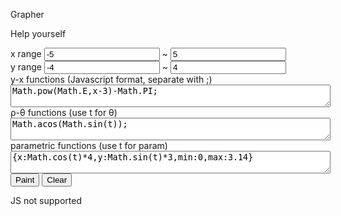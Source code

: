 <p>Grapher</p>
<p>Help yourself</p>

<div id='grapherdiv'>
<div>
<label>x range</label>
<input id='xmin' type='text' width='30px' value='-5'/>
~
<input id='xmax' type='text' width='30px' value='5'/>
<br/>
<label>y range</label>
<input id='ymin' type='text' width='30px' value='-4'/>
~
<input id='ymax' type='text' width='30px' value='4'/>
</div>

<div>
<label>y-x functions (Javascript format, separate with ;)</label><br/>
<textarea style='width:512' height='3' id='rtfunc'>Math.pow(Math.E,x-3)-Math.PI;</textarea><br/>
<label>&rho;-&theta; functions (use t for &theta;)</label><br/>
<textarea style='width:512' height='3' id='polfunc'>Math.acos(Math.sin(t));</textarea><br/>
<label>parametric functions (use t for param)</label><br/>
<textarea style='width:512' height='3' id='parafunc'>{x:Math.cos(t)*4,y:Math.sin(t)*3,min:0,max:3.14}</textarea><br/>
<button id='paintit'>Paint</button>
<button id='clearit'>Clear</button>
</div>

<canvas id='cloth' height='2048px' width='2560px'>JS not supported</canvas>
</div>

<script> 
var Grapher=function(b){var a=this;this.range={xMin:-10,xMax:10,yMin:-5,yMax:5,};this.colors={bg:"#fff",text:"#000",axisMain:"#333",axisAid:"#eee",curves:["#f00","#f80","#880","#0f0","#0ff","#00f","#80f"],};this.axis={aidXGap:100,aidYGap:100};this.style={fontSize:24};this.xMath2Cvs=function(c){if(c<a.range.xMin||c>a.range.xMax){return false}return(c-a.range.xMin)/(a.range.xMax-a.range.xMin)*a.width};this.xCvs2Math=function(c){return c/a.width*(a.range.xMax-a.range.xMin)+a.range.xMin};this.yMath2Cvs=function(c){if(c<a.range.yMin||c>a.range.yMax){return false}return(a.range.yMax-c)/(a.range.yMax-a.range.yMin)*a.height};this.yCvs2Math=function(c){return a.range.yMax-c/a.height*(a.range.yMax-a.range.yMin)};this.round2=function(c){return Math.round(c*100)/100};a.setRange=function(d,c,f,e){if(d>c){d^=c;c^=d;d^=c}a.range.xMin=d;a.range.xMax=c;if(f>e){f^=e;e^=f;f^=e}a.range.yMin=f;a.range.yMax=e};this.drawLine=function(d,k,c,j,g){var i=a.xMath2Cvs(d);var h=a.xMath2Cvs(c);var f=a.yMath2Cvs(k);var e=a.yMath2Cvs(j);if(i===false||h===false||f===false||e===false){return}a.ctx.beginPath();a.ctx.strokeStyle=g;a.ctx.moveTo(i,f);a.ctx.lineTo(h,e);a.ctx.stroke()};this.drawText=function(e,g,c,h){var d=a.xMath2Cvs(e);if(d<a.style.fontSize){d=a.style.fontSize}if(d>a.width-a.style.fontSize){d=a.width-a.style.fontSize}var f=a.yMath2Cvs(g);if(f<a.style.fontSize){f=20}if(f>a.width-a.style.fontSize){f=a.width-10}a.ctx.font=a.style.fontSize+"px Verdana";a.ctx.fillStyle=c;a.ctx.fillText(h,d,f)};this.clear=function(){a.ctx.fillStyle=a.colors.bg;a.ctx.fillRect(0,0,this.width,this.height)};this.drawAxis=function(){a.drawLine(0,a.range.yMin,0,a.range.yMax,a.colors.axisMain);a.drawText(0,a.range.yMax,a.colors.text,"y");for(var d=0;d<a.width;d+=a.axis.aidXGap){var c=a.xCvs2Math(d);if(Math.abs(d-a.xMath2Cvs(0))>=a.axis.aidXGap){a.drawLine(c,a.range.yMin,c,a.range.yMax,a.colors.axisAid);a.drawText(c,a.range.yMin,a.colors.text,String(a.round2(c)))}}a.drawLine(a.range.xMin,0,a.range.xMax,0,a.colors.axisMain);a.drawText(a.range.xMax,0,a.colors.text,"x");for(var f=0;f<a.height;f+=a.axis.aidYGap){var e=a.yCvs2Math(f);if(Math.abs(f-a.yMath2Cvs(0))>=a.axis.aidYGap){a.drawLine(a.range.xMin,e,a.range.xMax,e,a.colors.axisAid);a.drawText(a.range.xMin,e,a.colors.text,String(a.round2(e)))}}};this.drawFunction=function(m,l,h){var k;if(typeof(m)=="function"){k=m}else{if(typeof(m)=="string"){if(l=="rt"){k=new Function("x","return "+m+";")}else{if(l=="pol"||l=="para"){k=new Function("t","return "+m+";")}}}}if(typeof(h)=="number"){h=a.colors.curves[h]}else{if(h===undefined){h=a.colors.curves[0]}}a.ctx.strokeStyle=h;var j=false;var g=function(f,p){if(f!==false&&p!==false){if(!j){a.ctx.beginPath();a.ctx.moveTo(f,p);j=true}else{a.ctx.lineTo(f,p)}}else{a.ctx.stroke();j=false}};if(l=="rt"){for(var i=0;i<=a.width;++i){var o=a.xCvs2Math(i);var n=k(o);var e=a.yMath2Cvs(n);g(i,e)}}else{if(l=="pol"){for(var q=0,r=Math.PI/(a.width+a.height);q<Math.PI*2;q+=r){var d=k(q);var o=d*Math.cos(q);var i=a.xMath2Cvs(o);var n=d*Math.sin(q);var e=a.yMath2Cvs(n);g(i,e)}}else{if(l=="para"){var c=k(0);var r=r=(c.max-c.min)/(a.width+a.height);for(var q=c.min;q<c.max;q+=r){var d=k(q);var i=a.xMath2Cvs(d.x);var e=a.yMath2Cvs(d.y);g(i,e)}}}}if(j){a.ctx.stroke()}};this.cvs=b;if(typeof(b)!="object"||typeof(b.getContext)!="function"){this.error="Canvas error";return}this.ctx=b.getContext("2d");if(typeof(this.ctx)!="object"){this.error="Context error";return}this.height=b.height;this.width=b.width};var GrapherController=function(a){var b=this;this.divEle=$(a);this.cvsEle=b.divEle.find("#cloth");this.cvsObj=b.cvsEle.get()[0];this.cvsRat=b.cvsObj.height/b.cvsObj.width;b.cvsEle.width(b.divEle.width()-10);b.cvsEle.height((b.divEle.width()-10)*b.cvsRat);$(window).resize(function(){b.cvsEle.width(b.divEle.width()-10);b.cvsEle.height((b.divEle.width()-10)*b.cvsRat)});this.grapher=new Grapher(b.cvsObj);this.redraw=function(){b.grapher.clear();b.grapher.drawAxis()};this.readRange=function(){var d=Number(b.divEle.find("#xmin").val());var c=Number(b.divEle.find("#xmax").val());var f=Number(b.divEle.find("#ymin").val());var e=Number(b.divEle.find("#ymax").val());b.grapher.setRange(d,c,f,e)};this.readFuncs=function(){var f=b.divEle.find("#rtfunc").val().split(";");for(var e in f){b.grapher.drawFunction(f[e],"rt",e%7)}var c=b.divEle.find("#polfunc").val().split(";");for(var e in c){b.grapher.drawFunction(c[e],"pol",(f.length+e)%7)}var d=b.divEle.find("#parafunc").val().split(";");for(var e in d){b.grapher.drawFunction(d[e],"para",(f.length+c.length+e)%7)}};b.readRange();b.redraw();b.divEle.find("#paintit").click(function(){b.readRange();b.redraw();b.readFuncs()});b.divEle.find("#clearit").click(function(){b.divEle.find("#rtfunc").val("");b.divEle.find("#polfunc").val("");b.divEle.find("#parafunc").val("");b.redraw()})};
</script>
<script>var grapher = new GrapherController("#grapherdiv");</script>

